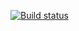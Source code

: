 [![Build status](https://ci.appveyor.com/api/projects/status/uxjx665pcwsf0l37?svg=true)](https://ci.appveyor.com/project/MaxKrch/ajs-lesson4)